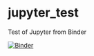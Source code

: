 # jupyter_test
Test of Jupyter from Binder

[![Binder](https://mybinder.org/badge_logo.svg)](https://mybinder.org/v2/gh/bakulev/jupyter_test/master)
